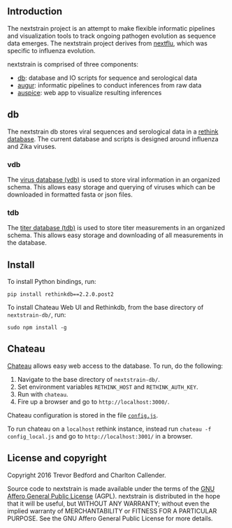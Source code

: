 ## Introduction

The nextstrain project is an attempt to make flexible informatic pipelines and visualization tools to track ongoing pathogen evolution as sequence data emerges. The nextstrain project derives from [nextflu](https://github.com/blab/nextflu), which was specific to influenza evolution.

nextstrain is comprised of three components:

* [db](https://github.com/blab/nextstrain-db): database and IO scripts for sequence and serological data
* [augur](https://github.com/blab/nextstrain-augur): informatic pipelines to conduct inferences from raw data
* [auspice](https://github.com/blab/nextstrain-auspice): web app to visualize resulting inferences

## db

The nextstrain db stores viral sequences and serological data in a [rethink database](RETHINKDB.md). The current database and scripts is designed around influenza and Zika viruses.

### vdb

The [virus database (vdb)](vdb/) is used to store viral information in an organized schema. This allows easy storage and querying of viruses which can be downloaded in formatted fasta or json files.

### tdb

The [titer database (tdb)](tdb/) is used to store titer measurements in an organized schema. This allows easy storage and downloading of all measurements in the database.

## Install

To install Python bindings, run:

    pip install rethinkdb==2.2.0.post2

To install Chateau Web UI and Rethinkdb, from the base directory of `nextstrain-db/`, run:

    sudo npm install -g

## Chateau

[Chateau](https://github.com/neumino/chateau/) allows easy web access to the database. To run, do the following:

1. Navigate to the base directory of `nextstrain-db/`.
2. Set environment variables `RETHINK_HOST` and `RETHINK_AUTH_KEY`.
3. Run with `chateau`.
4. Fire up a browser and go to `http://localhost:3000/`.

Chateau configuration is stored in the file [`config.js`](config.js).

To run chateau on a `localhost` rethink instance, instead run `chateau -f config_local.js` and go to `http://localhost:3001/` in a browser.

## License and copyright

Copyright 2016 Trevor Bedford and Charlton Callender.

Source code to nextstrain is made available under the terms of the [GNU Affero General Public License](LICENSE.txt) (AGPL). nextstrain is distributed in the hope that it will be useful, but WITHOUT ANY WARRANTY; without even the implied warranty of MERCHANTABILITY or FITNESS FOR A PARTICULAR PURPOSE. See the GNU Affero General Public License for more details.
